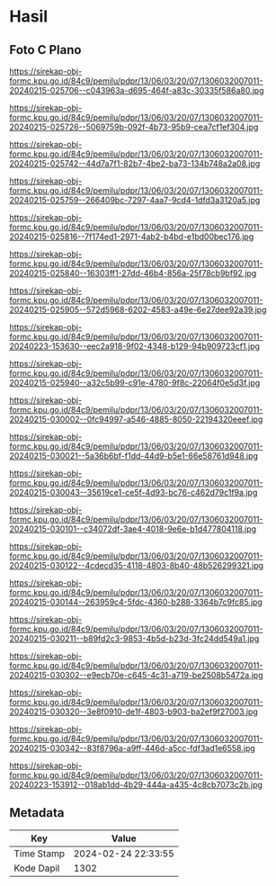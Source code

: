 # Hasil

## Foto C Plano

https://sirekap-obj-formc.kpu.go.id/84c9/pemilu/pdpr/13/06/03/20/07/1306032007011-20240215-025706--c043963a-d695-464f-a83c-30335f586a80.jpg

https://sirekap-obj-formc.kpu.go.id/84c9/pemilu/pdpr/13/06/03/20/07/1306032007011-20240215-025726--5069759b-092f-4b73-95b9-cea7cf1ef304.jpg

https://sirekap-obj-formc.kpu.go.id/84c9/pemilu/pdpr/13/06/03/20/07/1306032007011-20240215-025742--44d7a7f1-82b7-4be2-ba73-134b748a2a08.jpg

https://sirekap-obj-formc.kpu.go.id/84c9/pemilu/pdpr/13/06/03/20/07/1306032007011-20240215-025759--266409bc-7297-4aa7-9cd4-1dfd3a3120a5.jpg

https://sirekap-obj-formc.kpu.go.id/84c9/pemilu/pdpr/13/06/03/20/07/1306032007011-20240215-025816--7f174ed1-2971-4ab2-b4bd-e1bd00bec176.jpg

https://sirekap-obj-formc.kpu.go.id/84c9/pemilu/pdpr/13/06/03/20/07/1306032007011-20240215-025840--16303ff1-27dd-46b4-856a-25f78cb9bf92.jpg

https://sirekap-obj-formc.kpu.go.id/84c9/pemilu/pdpr/13/06/03/20/07/1306032007011-20240215-025905--572d5968-6202-4583-a49e-6e27dee92a39.jpg

https://sirekap-obj-formc.kpu.go.id/84c9/pemilu/pdpr/13/06/03/20/07/1306032007011-20240223-153630--eec2a918-9f02-4348-b129-94b909723cf1.jpg

https://sirekap-obj-formc.kpu.go.id/84c9/pemilu/pdpr/13/06/03/20/07/1306032007011-20240215-025940--a32c5b99-c91e-4780-9f8c-22064f0e5d3f.jpg

https://sirekap-obj-formc.kpu.go.id/84c9/pemilu/pdpr/13/06/03/20/07/1306032007011-20240215-030002--0fc94997-a546-4885-8050-22194320eeef.jpg

https://sirekap-obj-formc.kpu.go.id/84c9/pemilu/pdpr/13/06/03/20/07/1306032007011-20240215-030021--5a36b6bf-f1dd-44d9-b5e1-66e58761d948.jpg

https://sirekap-obj-formc.kpu.go.id/84c9/pemilu/pdpr/13/06/03/20/07/1306032007011-20240215-030043--35619ce1-ce5f-4d93-bc76-c462d79c1f9a.jpg

https://sirekap-obj-formc.kpu.go.id/84c9/pemilu/pdpr/13/06/03/20/07/1306032007011-20240215-030101--c34072df-3ae4-4018-9e6e-b1d477804118.jpg

https://sirekap-obj-formc.kpu.go.id/84c9/pemilu/pdpr/13/06/03/20/07/1306032007011-20240215-030122--4cdecd35-4118-4803-8b40-48b526299321.jpg

https://sirekap-obj-formc.kpu.go.id/84c9/pemilu/pdpr/13/06/03/20/07/1306032007011-20240215-030144--263959c4-5fdc-4360-b288-3364b7c9fc85.jpg

https://sirekap-obj-formc.kpu.go.id/84c9/pemilu/pdpr/13/06/03/20/07/1306032007011-20240215-030211--b89fd2c3-9853-4b5d-b23d-3fc24dd549a1.jpg

https://sirekap-obj-formc.kpu.go.id/84c9/pemilu/pdpr/13/06/03/20/07/1306032007011-20240215-030302--e9ecb70e-c645-4c31-a719-be2508b5472a.jpg

https://sirekap-obj-formc.kpu.go.id/84c9/pemilu/pdpr/13/06/03/20/07/1306032007011-20240215-030320--3e8f0910-de1f-4803-b903-ba2ef9f27003.jpg

https://sirekap-obj-formc.kpu.go.id/84c9/pemilu/pdpr/13/06/03/20/07/1306032007011-20240215-030342--83f8796a-a9ff-446d-a5cc-fdf3ad1e6558.jpg

https://sirekap-obj-formc.kpu.go.id/84c9/pemilu/pdpr/13/06/03/20/07/1306032007011-20240223-153912--018ab1dd-4b29-444a-a435-4c8cb7073c2b.jpg


## Metadata

| Key        | Value               |
| ---------- | ------------------- |
| Time Stamp | 2024-02-24 22:33:55 |
| Kode Dapil | 1302                |




